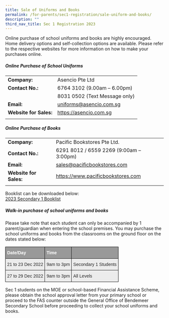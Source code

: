 ```yaml
---
title: Sale of Uniforms and Books
permalink: /for-parents/sec1-registration/sale-uniform-and-books/
description: ""
third_nav_title: Sec 1 Registration 2023
---
```

Online purchase of school uniforms and books are highly encouraged.  Home delivery options and self-collection options are available. Please refer to the respective websites for more information on how to make your purchases online.

##### **Online Purchase of School Uniforms**


|  |  | 
| -------- | -------- | 
| **Company:**     | Asencio Pte Ltd     |
| **Contact No.:** | 6764 3102 (9.00am – 6.00pm) | 
|  | 8031 0502 (Text Message only) | 
|**Email:**   | uniforms@asencio.com.sg | 
| **Website for Sales:** | <a href="https://asencio.com.sg" target="_blank" >https://asencio.com.sg</a>  | 
|  |  |



##### **Online Purchase of Books**


|  |  | 
| -------- | -------- | 
| **Company:**     | Pacific Bookstores Pte Ltd.     |
| **Contact No.:** | 6291 8012 / 6559 2269 (9:00am – 3:00pm) | 
|**Email:**   | sales@pacificbookstores.com | 
| **Website for Sales:** | <a href="https://www.pacificbookstores.com" target="_blank" >https://www.pacificbookstores.com</a>   | 
|  |  |

Booklist can be downloaded below: 
<br>[2023 Secondary 1 Booklist](/files/Forparents/sec1reg-sec1booklistfor2023.pdf)


##### **Walk-in purchase of school uniforms and books**

Please take note that each student can only be accompanied by 1 parent/guardian when entering the school premises. You may purchase the school uniforms and books from the classrooms on the ground floor on the dates stated below:

<style type="text/css">
.tg  {border-collapse:collapse;border-spacing:0;}
.tg td{border-color:black;border-style:solid;border-width:1px;font-family:Arial, sans-serif;font-size:14px;
  overflow:hidden;padding:10px 5px;word-break:normal;}
.tg th{border-color:black;border-style:solid;border-width:1px;font-family:Arial, sans-serif;font-size:14px;
  font-weight:normal;overflow:hidden;padding:10px 5px;word-break:normal;}
.tg .tg-fxx4{background-color:#ECECEC;color:#222;text-align:left;vertical-align:middle}
.tg .tg-e6w6{background-color:#999;color:#FFF;font-weight:bold;text-align:left;vertical-align:middle}
</style>
<table class="tg">
<thead>
  <tr>
    <th class="tg-e6w6"><span style="color:#FFF;background-color:#999">Date/Day</span>   </th>
    <th class="tg-e6w6"><span style="color:#FFF;background-color:#999">Time</span></th>
    <th class="tg-e6w6"><span style="color:#FFF;background-color:#999"> </span></th>
  </tr>
</thead>
<tbody>
  <tr>
    <td class="tg-fxx4"><span style="color:#222">21 to 23 Dec 2022</span></td>
    <td class="tg-fxx4"><span style="color:#222">9am to 3pm</span></td>
    <td class="tg-fxx4"><span style="color:#222">Secondary 1 Students</span></td>
  </tr>
  <tr>
    <td class="tg-fxx4"><span style="color:#222">27 to 29 Dec 2022</span><br></td>
    <td class="tg-fxx4"><span style="color:#222">9am to 3pm</span></td>
    <td class="tg-fxx4"><span style="color:#222">All Levels</span></td>
  </tr>
</tbody>
</table>

Sec 1 students on the MOE or school-based Financial Assistance Scheme, please obtain the school approval letter from your primary school or proceed to the FAS counter outside the General Office of Bendemeer Secondary School before proceeding to collect your school uniforms and books.
